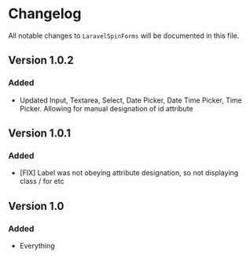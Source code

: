 # Changelog

All notable changes to `LaravelSpinForms` will be documented in this file.

## Version 1.0.2

### Added
- Updated Input, Textarea, Select, Date Picker, Date Time Picker, Time Picker. Allowing for manual designation of id attribute


## Version 1.0.1

### Added
- [FIX] Label was not obeying attribute designation, so not displaying class / for etc


## Version 1.0

### Added
- Everything
